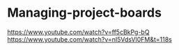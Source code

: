 # Managing-project-boards
https://www.youtube.com/watch?v=ff5cBkPg-bQ 
https://www.youtube.com/watch?v=nI5VdsVl0FM&t=118s
